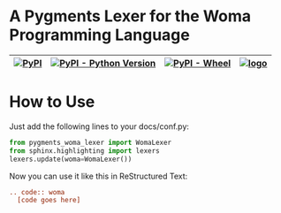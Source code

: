 # A Pygments Lexer for the Woma Programming Language

|[![PyPI](https://img.shields.io/pypi/v/pygments-woma-lexer?style=for-the-badge)](https://pypi.org/project/pygments-woma-lexer/)|[![PyPI - Python Version](https://img.shields.io/pypi/pyversions/pygments-woma-lexer?style=for-the-badge)](https://pypi.org/project/pygments-woma-lexer/)|[![PyPI - Wheel](https://img.shields.io/pypi/wheel/pygments-woma-lexer?style=for-the-badge)](https://pypi.org/project/pygments-woma-lexer/)|[![logo](https://raw.githubusercontent.com/rjdbcm/Aspidites/main/docs/_static/aspidites_logo_45_45.png)](https://github.com/rjdbcm/Aspidites#logomascot)
|----------|:-------------:|------:|-:|


# How to Use
Just add the following lines to your docs/conf.py:
```python
from pygments_woma_lexer import WomaLexer
from sphinx.highlighting import lexers
lexers.update(woma=WomaLexer())
```

Now you can use it like this in ReStructured Text:
```rst
.. code:: woma
  [code goes here]
```
